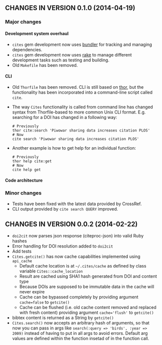 ## CHANGES IN VERSION 0.1.0 (2014-04-19)

### Major changes

#### Development system overhaul

+ `cites` gem development now uses [bundler](http://bundler.io/) for tracking and managing dependencies.
+ `cites` gem development now uses [rake](http://rake.rubyforge.org/) to manage different development tasks such as testing and building.
+ Old `Makefile` has been removed.

#### CLI

+ Old `Thorfile` has been removed. CLI is still based on [thor](http://whatisthor.com/), but the functionality has been incorporated into a command-line script called `cite`.
+ The way `Cites` functionality is called from command line has changed syntax from Thorfile-based to more common Unix CLI format. E.g. searching for a DOI has changed in a following way:
    
    ```
    # Previously  
    thor cite:search 'Piwowar sharing data increases citation PLOS'
    # Now
    cite search 'Piwowar sharing data increases citation PLOS'
    ```

+ Another example is how to get help for an individual function:

    ```
    # Previously  
    thor help cite:get
    # Now
    cite help get
    ```

#### Code architecture



### Minor changes

+ Tests have been fixed with the latest data provided by CrossRef.
+ CLI output provided by `cite search QUERY` improved.

## CHANGES IN VERSION 0.0.2 (2014-02-22)

+ `doi2cit` now parses json response (citeproc-json) into valid Ruby hashes
+ Error handling for DOI resolution added to `doi2cit`
+ Add tests
+ `Cites.getcite()`  has now cache capabilities implemented using `api_cache`
    * Default cache location is at `~/.cites/cache` as defined by class variable `Cites::cache_location`
    * Result are cached using SHA1 hash generated from DOI and content type
    * Because DOIs are supposed to be immutable data in the cache will never expire
    * Cache can be bypassed completely by providing argument `cache=false` to `getcite()`
    * Cache can be flushed (i.e. old cache content removed and replaced with fresh content) providing argument `cache='flush'` to `getcite()`
+ bibtex content is returned as a String by `getcite()`
+ `Cites.search()` now accepts an arbitrary hash of arguments, so that now you can pass in args like `search(:query => 'birds', :year => 2009)` instead of having to put in all args to avoid errors. Default arg values are defined within the function insetad of in the function call.
